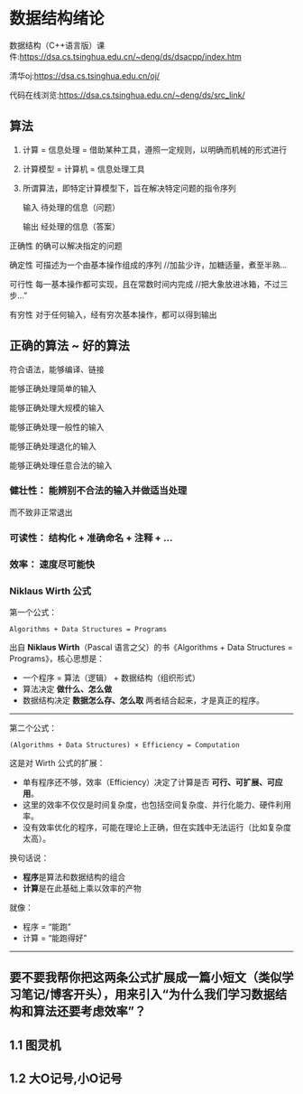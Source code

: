 # 数据结构绪论

数据结构（C++语言版）课件:https://dsa.cs.tsinghua.edu.cn/~deng/ds/dsacpp/index.htm

清华oj:https://dsa.cs.tsinghua.edu.cn/oj/

代码在线浏览:https://dsa.cs.tsinghua.edu.cn/~deng/ds/src_link/
## 算法
1. 计算 = 信息处理 = 借助某种工具，遵照一定规则，以明确而机械的形式进行
2. 计算模型 = 计算机 = 信息处理工具
3. 所谓算法，即特定计算模型下，旨在解决特定问题的指令序列

    输入 待处理的信息（问题）

    输出 经处理的信息（答案）

正确性 的确可以解决指定的问题

确定性 可描述为一个由基本操作组成的序列 //加盐少许，加糖适量，煮至半熟...

可行性 每一基本操作都可实现，且在常数时间内完成 //把大象放进冰箱，不过三步...”

有穷性 对于任何输入，经有穷次基本操作，都可以得到输出
## 正确的算法 ~ 好的算法
符合语法，能够编译、链接

能够正确处理简单的输入

能够正确处理大规模的输入

能够正确处理一般性的输入

能够正确处理退化的输入

能够正确处理任意合法的输入
### 健壮性： 能辨别不合法的输入并做适当处理
而不致非正常退出
### 可读性： 结构化 + 准确命名 + 注释 + ...
### 效率： 速度尽可能快
### Niklaus Wirth 公式
第一个公式：

```
Algorithms + Data Structures = Programs
```

出自 **Niklaus Wirth**（Pascal 语言之父）的书《Algorithms + Data Structures = Programs》，核心思想是：

* 一个程序 = 算法（逻辑） + 数据结构（组织形式）
* 算法决定 **做什么、怎么做**
* 数据结构决定 **数据怎么存、怎么取**
  两者结合起来，才是真正的程序。

---

第二个公式：

```
(Algorithms + Data Structures) × Efficiency = Computation
```

这是对 Wirth 公式的扩展：

* 单有程序还不够，效率（Efficiency）决定了计算是否 **可行、可扩展、可应用**。
* 这里的效率不仅仅是时间复杂度，也包括空间复杂度、并行化能力、硬件利用率。
* 没有效率优化的程序，可能在理论上正确，但在实践中无法运行（比如复杂度太高）。

换句话说：

* **程序**是算法和数据结构的组合
* **计算**是在此基础上乘以效率的产物

就像：

* 程序 = “能跑”
* 计算 = “能跑得好”

---
要不要我帮你把这两条公式扩展成一篇小短文（类似学习笔记/博客开头），用来引入“为什么我们学习数据结构和算法还要考虑效率”？
---
## 1.1 图灵机

## 1.2 大O记号,小O记号
